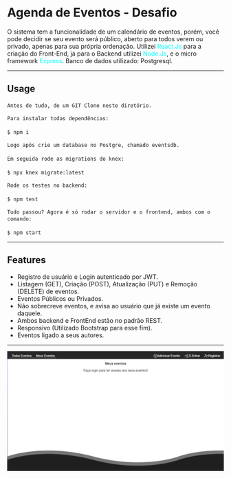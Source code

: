 # Agenda de Eventos - Desafio

O sistema tem a funcionalidade de um calendário de eventos, porém, você pode decidir se seu evento será público, aberto para todos verem ou privado, apenas para sua própria ordenação.
Utilizei <a style="color:#0ff">React.Js</a> para a criação do Front-End, já para o Backend utilizei <a style="color:#0ff">Node.Js</a>, e o micro framework <a style="color:#0ff">Express</a>.
Banco de dados utilizado: Postgresql.

-------------------------------------------
## Usage
```
Antes de tudo, de um GIT Clone neste diretório.
```

```
Para instalar todas dependências:

$ npm i 
```
```
Logo após crie um database no Postgre, chamado eventsdb.

Em seguida rode as migrations do knex:

$ npx knex migrate:latest
```

```
Rode os testes no backend: 

$ npm test
```
```
Tudo passou? Agora é só rodar o servidor e o frontend, ambos com o comando:

$ npm start
```

----------------------------------------
## Features
- Registro de usuário e Login autenticado por JWT.
- Listagem (GET), Criação (POST), Atualização (PUT) e Remoção (DELETE) de eventos.
- Eventos Públicos ou Privados. 
- Não sobrecreve eventos, e avisa ao usuário que já existe um evento daquele.
- Ambos backend e FrontEnd estão no padrão REST.
- Responsivo (Utilizado Bootstrap para esse fim).
- Eventos ligado a seus autores.

-------------------------------------

<img src='./github/agendaevento.png'>